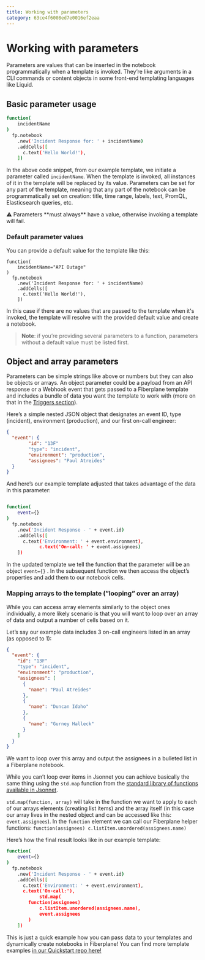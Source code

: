 ```yaml
---
title: Working with parameters
category: 63ce4f6008ed7e0016ef2eaa
---
```

# Working with parameters

Parameters are values that can be inserted in the notebook programmatically when a template is invoked. They’re like arguments in a CLI commands or content objects in some front-end templating languages like Liquid.

## Basic parameter usage

```bash
function(
    incidentName
)
  fp.notebook
    .new('Incident Response for: ' + incidentName)
    .addCells([
      c.text('Hello World!'),
    ])

```

In the above code snippet, from our example template, we initiate a parameter called `incidentName`. When the template is invoked, all instances of it in the template will be replaced by its value. Parameters can be set for any part of the template, meaning that any part of the notebook can be programmatically set on creation: title, time range, labels, text, PromQL, Elasticsearch queries, etc.

<aside>
⚠️ Parameters **must always** have a value, otherwise invoking a template will fail.

</aside>

### Default parameter values

You can provide a default value for the template like this:

```
function(
    incidentName="API Outage"
)
  fp.notebook
    .new('Incident Response for: ' + incidentName)
    .addCells([
      c.text('Hello World!'),
    ])

```

In this case if there are no values that are passed to the template when it's invoked, the template will resolve with the provided default value and create a notebook.

> **Note**: if you’re providing several parameters to a function, parameters without a default value must be listed first.
> 

## Object and array parameters

Parameters can be simple strings like above or numbers but they can also be objects or arrays. An object parameter could be a payload from an API response or a Webhook event that gets passed to a Fiberplane template and includes a bundle of data you want the template to work with (more on that in the [Triggers section](Working%20with%20triggers%20173525d4dc9b4ff8af4dca5c0e30f691.md)).

Here’s a simple nested JSON object that designates an event ID, type (incident), environment (production), and our first on-call engineer:

```json
{
  "event": {
		"id": "13F"
		"type": "incident",
		"environment": "production",
		"assignees": "Paul Atreides"
  }
}

```

And here’s our example template adjusted that takes advantage of the data in this parameter:

```bash

function(
    event={}
)
  fp.notebook
    .new('Incident Response - ' + event.id)
    .addCells([
      c.text('Environment: ' + event.environment),
			c.text('On-call: ' + event.assignees)
    ])

```

In the updated template we tell the function that the parameter will be an object `event={}` . In the subsequent function we then access the object’s properties and add them to our notebook cells.

### Mapping arrays to the template (”looping” over an array)

While you can access array elements similarly to the object ones individually, a more likely scenario is that you will want to loop over an array of data and output a number of cells based on it.

Let’s say our example data includes 3 on-call engineers listed in an array (as opposed to 1):

```json
{
  "event": {
    "id": "13F"
    "type": "incident",
    "environment": "production",
    "assignees": [
      {
        "name": "Paul Atreides"
      },
      {
        "name": "Duncan Idaho"
      },
      {
        "name": "Gurney Halleck"
      }
    ]
  }
}
```

We want to loop over this array and output the assignees in a bulleted list in a Fiberplane notebook.

While you can’t loop over items in Jsonnet you can achieve basically the same thing using the `std.map` function from the [standard library of functions available in Jsonnet](https://jsonnet.org/ref/stdlib.html). 

`std.map(function, array)` will take in the function we want to apply to each of our arrays elements (creating list items) and the array itself (in this case our array lives in the nested object and can be accessed like this: `event.assignees`). In the `function` element we can call our Fiberplane helper functions: `function(assignees) c.listItem.unordered(assignees.name)`

Here’s how the final result looks like in our example template:

```bash
function(
    event={}
)
  fp.notebook
    .new('Incident Response - ' + event.id)
    .addCells([
      c.text('Environment: ' + event.environment),
      c.text('On-call:'),
			std.map(
        function(assignees)
            c.listItem.unordered(assignees.name),
            event.assignees
        )
    ])
```

This is just a quick example how you can pass data to your templates and dynamically create notebooks in Fiberplane! You can find more template examples [in our Quickstart repo here!](http://github.com/fiberplane/quickstart)
